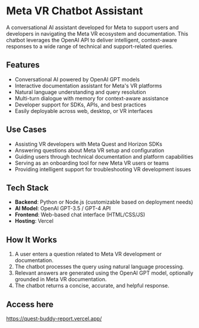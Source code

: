 
# Meta VR Chatbot Assistant

A conversational AI assistant developed for Meta to support users and developers in navigating the Meta VR ecosystem and documentation. This chatbot leverages the OpenAI API to deliver intelligent, context-aware responses to a wide range of technical and support-related queries.

## Features

- Conversational AI powered by OpenAI GPT models
- Interactive documentation assistant for Meta's VR platforms
- Natural language understanding and query resolution
- Multi-turn dialogue with memory for context-aware assistance
- Developer support for SDKs, APIs, and best practices
- Easily deployable across web, desktop, or VR interfaces

## Use Cases

- Assisting VR developers with Meta Quest and Horizon SDKs
- Answering questions about Meta VR setup and configuration
- Guiding users through technical documentation and platform capabilities
- Serving as an onboarding tool for new Meta VR users or teams
- Providing intelligent support for troubleshooting VR development issues

## Tech Stack

- **Backend**: Python or Node.js (customizable based on deployment needs)
- **AI Model**: OpenAI GPT-3.5 / GPT-4 API
- **Frontend**: Web-based chat interface (HTML/CSS/JS)
- **Hosting**: Vercel
## How It Works

1. A user enters a question related to Meta VR development or documentation.
2. The chatbot processes the query using natural language processing.
3. Relevant answers are generated using the OpenAI GPT model, optionally grounded in Meta VR documentation.
4. The chatbot returns a concise, accurate, and helpful response.



## Access here

https://quest-buddy-report.vercel.app/
